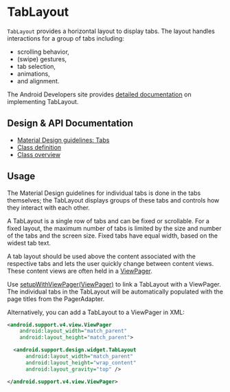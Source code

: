 <!--docs:
title: "Tab Layout"
layout: detail
section: components
excerpt: "TabLayout provides a horizontal layout to display tabs."
iconId: tabs
path: /catalog/tab-layout/
-->

# TabLayout

`TabLayout` provides a horizontal layout to display tabs. The layout handles
interactions for a group of tabs including:

- scrolling behavior,
- (swipe) gestures,
- tab selection,
- animations,
- and alignment.

The Android Developers site provides [detailed documentation](https://developer.android.com/reference/android/support/design/widget/TabLayout.html)
on implementing TabLayout.

## Design & API Documentation

- [Material Design guidelines: Tabs](https://material.io/guidelines/components/tabs.html)
  <!--{: .icon-list-item.icon-list-item--spec }-->
- [Class definition](https://github.com/material-components/material-components-android/tree/master/lib/src/android/support/design/widget/TabLayout.java)
  <!--{: .icon-list-item.icon-list-item--link }-->
- [Class overview](https://developer.android.com/reference/android/support/design/widget/TabLayout.html)
  <!--{: .icon-list-item.icon-list-item--link }-->
<!--{: .icon-list }-->

## Usage

The Material Design guidelines for individual tabs is done in the tabs
themselves; the TabLayout displays groups of these tabs and controls how they
interact with each other.

A TabLayout is a single row of tabs and can be fixed or scrollable. For a fixed
layout, the maximum number of tabs is limited by the size and number of the tabs
and the screen size. Fixed tabs have equal width, based on the widest tab text.

A tab layout should be used above the content associated with the respective
tabs and lets the user quickly change between content views. These content views
are often held in a
[ViewPager](https://developer.android.com/reference/android/support/v4/view/ViewPager.html).

Use [setupWithViewPager(ViewPager)](https://developer.android.com/reference/android/support/design/widget/TabLayout.html#setupWithViewPager(android.support.v4.view.ViewPager))
to link a TabLayout with a ViewPager. The
individual tabs in the TabLayout will be automatically populated with the page
titles from the PagerAdapter.

Alternatively, you can add a TabLayout to a ViewPager in XML:

```xml
<android.support.v4.view.ViewPager
    android:layout_width="match_parent"
    android:layout_height="match_parent">

  <android.support.design.widget.TabLayout
      android:layout_width="match_parent"
      android:layout_height="wrap_content"
      android:layout_gravity="top" />

</android.support.v4.view.ViewPager>
```
